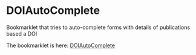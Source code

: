 # DOIAutoComplete
Bookmarklet that tries to auto-complete forms with details of publications based a DOI

The bookmarklet is here: 
[DOIAutoComplete](javascript:test)


